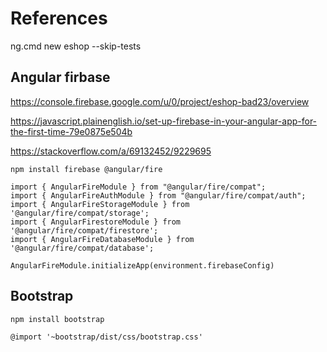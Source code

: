 # References

ng.cmd new eshop --skip-tests

## Angular firbase
https://console.firebase.google.com/u/0/project/eshop-bad23/overview

https://javascript.plainenglish.io/set-up-firebase-in-your-angular-app-for-the-first-time-79e0875e504b

https://stackoverflow.com/a/69132452/9229695
```
npm install firebase @angular/fire

import { AngularFireModule } from "@angular/fire/compat";
import { AngularFireAuthModule } from "@angular/fire/compat/auth";
import { AngularFireStorageModule } from '@angular/fire/compat/storage';
import { AngularFirestoreModule } from '@angular/fire/compat/firestore';
import { AngularFireDatabaseModule } from '@angular/fire/compat/database';

AngularFireModule.initializeApp(environment.firebaseConfig)
```

## Bootstrap
```
npm install bootstrap

@import '~bootstrap/dist/css/bootstrap.css'
```